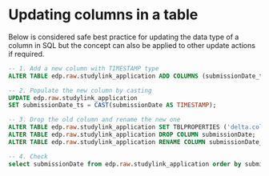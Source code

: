 # Updating columns in a table

Below is considered safe best practice for updating the data type of a column in SQL but the concept can also be applied to other update actions if required.

```sql
-- 1. Add a new column with TIMESTAMP type
ALTER TABLE edp.raw.studylink_application ADD COLUMNS (submissionDate_ts TIMESTAMP);

-- 2. Populate the new column by casting
UPDATE edp.raw.studylink_application
SET submissionDate_ts = CAST(submissionDate AS TIMESTAMP);

-- 3. Drop the old column and rename the new one
ALTER TABLE edp.raw.studylink_application SET TBLPROPERTIES ('delta.columnMapping.mode' = 'name');
ALTER TABLE edp.raw.studylink_application DROP COLUMN submissionDate;
ALTER TABLE edp.raw.studylink_application RENAME COLUMN submissionDate_ts TO submissionDate;

-- 4. Check
select submissionDate from edp.raw.studylink_application order by submissionDate desc limit 10;
```